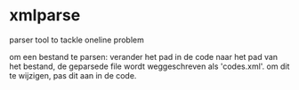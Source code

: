 # xmlparse
parser tool to tackle oneline problem

om een bestand te parsen: verander het pad in de code naar het pad van het bestand, de geparsede file wordt weggeschreven als
'codes.xml'. om dit te wijzigen, pas dit aan in de code.
